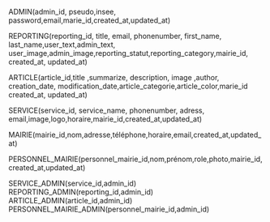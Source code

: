ADMIN(admin_id, pseudo,insee, password,email,marie_id,created_at,updated_at)

REPORTING(reporting_id, title, email, phonenumber, first_name, last_name,user_text,admin_text, user_image,admin_image,reporting_statut,reporting_category,mairie_id, created_at, updated_at)

ARTICLE(article_id,title ,summarize, description, image ,author, creation_date, modification_date,article_categorie,article_color,marie_id created_at, updated_at)

SERVICE(service_id, service_name, phonenumber, adress, email,image,logo,horaire,mairie_id,created_at,updated_at)

MAIRIE(mairie_id,nom,adresse,téléphone,horaire,email,created_at,updated_at)

PERSONNEL_MAIRIE(personnel_mairie_id,nom,prénom,role,photo,mairie_id,created_at,updated_at)

SERVICE_ADMIN(service_id,admin_id)
REPORTING_ADMIN(reporting_id,admin_id)
ARTICLE_ADMIN(article_id,admin_id)
PERSONNEL_MAIRIE_ADMIN(personnel_mairie_id,admin_id)